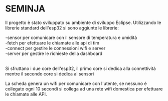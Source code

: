SEMINJA
====================



Il progetto è stato sviluppato su ambiente di sviluppo Eclipse.
Utilizzando le librerie standard dell'esp32 si sono aggiunte le librerie:

-sensor per comunicare con il sensore di temperatura e umidità <br>
-fetch per efettuare le chiamate alle api di tim <br>
-connect per gestire le connessioni wifi e server <br>
-server per gestire le richieste della dashboard <br> <br>

Si sfruttano i due core dell'esp32, il primo core si dedica alla connettività mentre il secondo core si dedica ai sensori

La scheda genera un wifi per comunicare con l'utente, se nessuno è collegato ogni 10 secondi si collega ad una rete wifi domestica
per efettuare le chiamate alle API.
